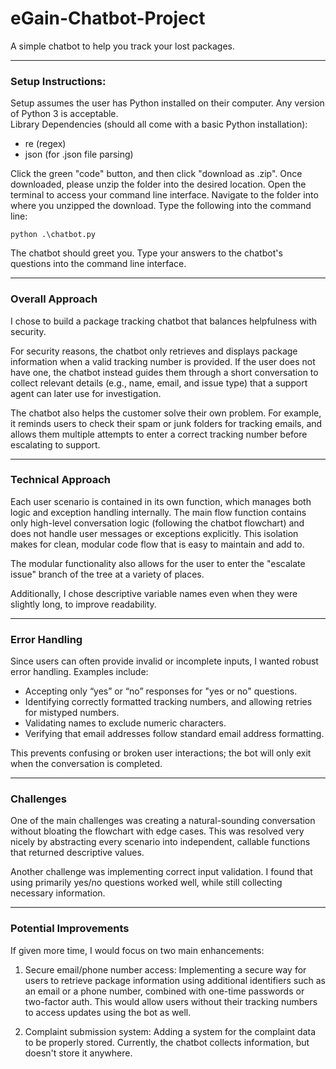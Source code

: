 # eGain-Chatbot-Project
A simple chatbot to help you track your lost packages.

---

### Setup Instructions:
Setup assumes the user has Python installed on their computer. Any version of Python 3 is acceptable.  
Library Dependencies (should all come with a basic Python installation): 
- re (regex)
- json (for .json file parsing)  

Click the green "code" button, and then click "download as .zip". Once downloaded, please unzip the folder into the desired location. Open the terminal to access your command line interface. Navigate to the folder into where you unzipped the download. Type the following into the command line:  

`python .\chatbot.py`    

The chatbot should greet you. Type your answers to the chatbot's questions into the command line interface. 

---

### Overall Approach

I chose to build a package tracking chatbot that balances helpfulness with security. 

For security reasons, the chatbot only retrieves and displays package information when a valid tracking number is provided. If the user does not have one, the chatbot instead guides them through a short conversation to collect relevant details (e.g., name, email, and issue type) that a support agent can later use for investigation.

The chatbot also helps the customer solve their own problem. For example, it reminds users to check their spam or junk folders for tracking emails, and allows them multiple attempts to enter a correct tracking number before escalating to support. 

---

### Technical Approach

Each user scenario is contained in its own function, which manages both logic and exception handling internally. The main flow function contains only high-level conversation logic (following the chatbot flowchart) and does not handle user messages or exceptions explicitly. This isolation makes for clean, modular code flow that is easy to maintain and add to. 

The modular functionality also allows for the user to enter the "escalate issue" branch of the tree at a variety of places.

Additionally, I chose descriptive variable names even when they were slightly long, to improve readability.

---

### Error Handling

Since users can often provide invalid or incomplete inputs, I wanted robust error handling. Examples include:

- Accepting only “yes” or “no” responses for "yes or no" questions.
- Identifying correctly formatted tracking numbers, and allowing retries for mistyped numbers.
- Validating names to exclude numeric characters.
- Verifying that email addresses follow standard email address formatting.

This prevents confusing or broken user interactions; the bot will only exit when the conversation is completed.

---

### Challenges

One of the main challenges was creating a natural-sounding conversation without bloating the flowchart with edge cases. This was resolved very nicely by abstracting every scenario into independent, callable functions that returned descriptive values. 

Another challenge was implementing correct input validation. I found that using primarily yes/no questions worked well, while still collecting necessary information. 

---

### Potential Improvements

If given more time, I would focus on two main enhancements:

1. Secure email/phone number access:
   Implementing a secure way for users to retrieve package information using additional identifiers such as an email or a phone number, combined with one-time passwords or two-factor auth. This would allow users without their tracking numbers to access updates using the bot as well.

2. Complaint submission system:
   Adding a system for the complaint data to be properly stored. Currently, the chatbot collects information, but doesn't store it anywhere. 



